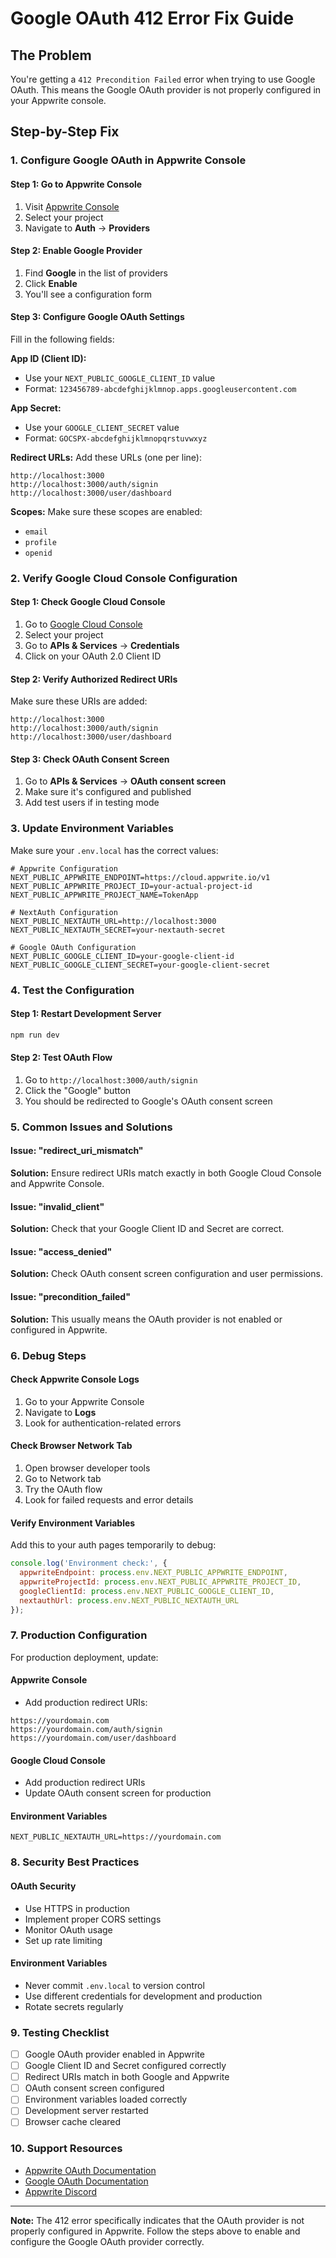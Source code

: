 # Google OAuth 412 Error Fix Guide

## The Problem
You're getting a `412 Precondition Failed` error when trying to use Google OAuth. This means the Google OAuth provider is not properly configured in your Appwrite console.

## Step-by-Step Fix

### 1. Configure Google OAuth in Appwrite Console

#### Step 1: Go to Appwrite Console
1. Visit [Appwrite Console](https://cloud.appwrite.io/)
2. Select your project
3. Navigate to **Auth** → **Providers**

#### Step 2: Enable Google Provider
1. Find **Google** in the list of providers
2. Click **Enable**
3. You'll see a configuration form

#### Step 3: Configure Google OAuth Settings
Fill in the following fields:

**App ID (Client ID):**
- Use your `NEXT_PUBLIC_GOOGLE_CLIENT_ID` value
- Format: `123456789-abcdefghijklmnop.apps.googleusercontent.com`

**App Secret:**
- Use your `GOOGLE_CLIENT_SECRET` value
- Format: `GOCSPX-abcdefghijklmnopqrstuvwxyz`

**Redirect URLs:**
Add these URLs (one per line):
```
http://localhost:3000
http://localhost:3000/auth/signin
http://localhost:3000/user/dashboard
```

**Scopes:**
Make sure these scopes are enabled:
- `email`
- `profile`
- `openid`

### 2. Verify Google Cloud Console Configuration

#### Step 1: Check Google Cloud Console
1. Go to [Google Cloud Console](https://console.cloud.google.com/)
2. Select your project
3. Go to **APIs & Services** → **Credentials**
4. Click on your OAuth 2.0 Client ID

#### Step 2: Verify Authorized Redirect URIs
Make sure these URIs are added:
```
http://localhost:3000
http://localhost:3000/auth/signin
http://localhost:3000/user/dashboard
```

#### Step 3: Check OAuth Consent Screen
1. Go to **APIs & Services** → **OAuth consent screen**
2. Make sure it's configured and published
3. Add test users if in testing mode

### 3. Update Environment Variables

Make sure your `.env.local` has the correct values:

```env
# Appwrite Configuration
NEXT_PUBLIC_APPWRITE_ENDPOINT=https://cloud.appwrite.io/v1
NEXT_PUBLIC_APPWRITE_PROJECT_ID=your-actual-project-id
NEXT_PUBLIC_APPWRITE_PROJECT_NAME=TokenApp

# NextAuth Configuration
NEXT_PUBLIC_NEXTAUTH_URL=http://localhost:3000
NEXT_PUBLIC_NEXTAUTH_SECRET=your-nextauth-secret

# Google OAuth Configuration
NEXT_PUBLIC_GOOGLE_CLIENT_ID=your-google-client-id
NEXT_PUBLIC_GOOGLE_CLIENT_SECRET=your-google-client-secret
```

### 4. Test the Configuration

#### Step 1: Restart Development Server
```bash
npm run dev
```

#### Step 2: Test OAuth Flow
1. Go to `http://localhost:3000/auth/signin`
2. Click the "Google" button
3. You should be redirected to Google's OAuth consent screen

### 5. Common Issues and Solutions

#### Issue: "redirect_uri_mismatch"
**Solution:** Ensure redirect URIs match exactly in both Google Cloud Console and Appwrite Console.

#### Issue: "invalid_client"
**Solution:** Check that your Google Client ID and Secret are correct.

#### Issue: "access_denied"
**Solution:** Check OAuth consent screen configuration and user permissions.

#### Issue: "precondition_failed"
**Solution:** This usually means the OAuth provider is not enabled or configured in Appwrite.

### 6. Debug Steps

#### Check Appwrite Console Logs
1. Go to your Appwrite Console
2. Navigate to **Logs**
3. Look for authentication-related errors

#### Check Browser Network Tab
1. Open browser developer tools
2. Go to Network tab
3. Try the OAuth flow
4. Look for failed requests and error details

#### Verify Environment Variables
Add this to your auth pages temporarily to debug:
```javascript
console.log('Environment check:', {
  appwriteEndpoint: process.env.NEXT_PUBLIC_APPWRITE_ENDPOINT,
  appwriteProjectId: process.env.NEXT_PUBLIC_APPWRITE_PROJECT_ID,
  googleClientId: process.env.NEXT_PUBLIC_GOOGLE_CLIENT_ID,
  nextauthUrl: process.env.NEXT_PUBLIC_NEXTAUTH_URL
});
```

### 7. Production Configuration

For production deployment, update:

#### Appwrite Console
- Add production redirect URIs:
```
https://yourdomain.com
https://yourdomain.com/auth/signin
https://yourdomain.com/user/dashboard
```

#### Google Cloud Console
- Add production redirect URIs
- Update OAuth consent screen for production

#### Environment Variables
```env
NEXT_PUBLIC_NEXTAUTH_URL=https://yourdomain.com
```

### 8. Security Best Practices

#### OAuth Security
- Use HTTPS in production
- Implement proper CORS settings
- Monitor OAuth usage
- Set up rate limiting

#### Environment Variables
- Never commit `.env.local` to version control
- Use different credentials for development and production
- Rotate secrets regularly

### 9. Testing Checklist

- [ ] Google OAuth provider enabled in Appwrite
- [ ] Google Client ID and Secret configured correctly
- [ ] Redirect URIs match in both Google and Appwrite
- [ ] OAuth consent screen configured
- [ ] Environment variables loaded correctly
- [ ] Development server restarted
- [ ] Browser cache cleared

### 10. Support Resources

- [Appwrite OAuth Documentation](https://appwrite.io/docs/authentication-oauth)
- [Google OAuth Documentation](https://developers.google.com/identity/protocols/oauth2)
- [Appwrite Discord](https://discord.gg/appwrite)

---

**Note:** The 412 error specifically indicates that the OAuth provider is not properly configured in Appwrite. Follow the steps above to enable and configure the Google OAuth provider correctly.












